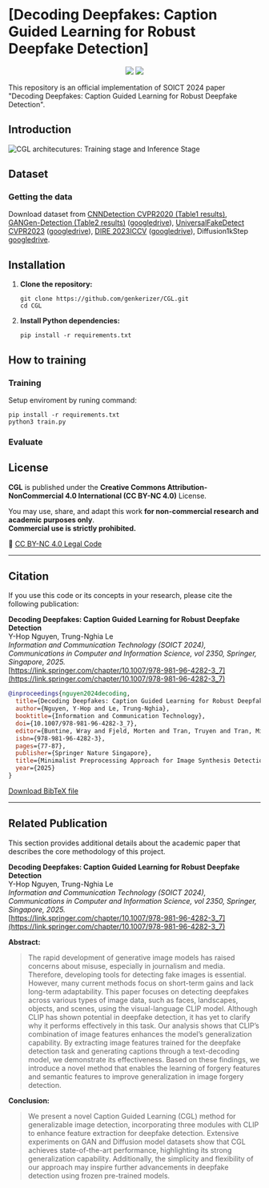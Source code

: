 # **[Decoding Deepfakes: Caption Guided Learning for Robust Deepfake Detection]**

<p align="center">
<img src="https://img.shields.io/aur/last-modified/google-chrome">
<img src="https://img.shields.io/badge/Author-Y--Hop.Nguyen-red"> 
</p>

This repository is an official implementation of SOICT 2024 paper "Decoding Deepfakes: Caption Guided Learning for Robust Deepfake Detection".


## Introduction

![CGL architecutures: Training stage and Inference Stage ](assets/overall_architecture.svg)

## Dataset

### Getting the data

Download dataset from [CNNDetection CVPR2020 (Table1 results)](https://github.com/peterwang512/CNNDetection), [GANGen-Detection (Table2 results)](https://github.com/chuangchuangtan/GANGen-Detection) ([googledrive](https://drive.google.com/drive/folders/11E0Knf9J1qlv2UuTnJSOFUjIIi90czSj?usp=sharing)), [UniversalFakeDetect CVPR2023](https://github.com/Yuheng-Li/UniversalFakeDetect) ([googledrive](https://drive.google.com/drive/folders/1nkCXClC7kFM01_fqmLrVNtnOYEFPtWO-?usp=drive_link)), [DIRE 2023ICCV](https://github.com/ZhendongWang6/DIRE) ([googledrive](https://drive.google.com/drive/folders/1jZE4hg6SxRvKaPYO_yyMeJN_DOcqGMEf?usp=sharing)), Diffusion1kStep [googledrive](https://drive.google.com/drive/folders/14f0vApTLiukiPvIHukHDzLujrvJpDpRq?usp=sharing).

## Installation

1. **Clone the repository:**
   ```
   git clone https://github.com/genkerizer/CGL.git
   cd CGL
   ```

2. **Install Python dependencies:**
   ```
   pip install -r requirements.txt
   ```

## How to training

### Training

Setup enviroment by runing command: 
```
pip install -r requirements.txt
python3 train.py
```
### Evaluate

## License

**CGL** is published under the **Creative Commons Attribution-NonCommercial 4.0 International (CC BY-NC 4.0)** License.

You may use, share, and adapt this work **for non-commercial research and academic purposes only**.  
**Commercial use is strictly prohibited.**

🔗 [CC BY-NC 4.0 Legal Code](https://creativecommons.org/licenses/by-nc/4.0/)

---

## Citation
If you use this code or its concepts in your research, please cite the following publication:

**Decoding Deepfakes: Caption Guided Learning for Robust Deepfake Detection**  
Y-Hop Nguyen, Trung-Nghia Le  
*Information and Communication Technology (SOICT 2024), Communications in Computer and Information Science, vol 2350, Springer, Singapore, 2025.*  
[https://link.springer.com/chapter/10.1007/978-981-96-4282-3_7](https://link.springer.com/chapter/10.1007/978-981-96-4282-3_7)

```bibtex
@inproceedings{nguyen2024decoding,
  title={Decoding Deepfakes: Caption Guided Learning for Robust Deepfake Detection},
  author={Nguyen, Y-Hop and Le, Trung-Nghia},
  booktitle={Information and Communication Technology},
  doi={10.1007/978-981-96-4282-3_7},
  editor={Buntine, Wray and Fjeld, Morten and Tran, Truyen and Tran, Minh-Triet and Huynh Thi Thanh, Binh and Miyoshi, Takumi},
  isbn={978-981-96-4282-3},
  pages={77-87},
  publisher={Springer Nature Singapore},
  title={Minimalist Preprocessing Approach for Image Synthesis Detection},
  year={2025}
}
```


[Download BibTeX file](https://citation-needed.springer.com/v2/references/10.1007/978-981-96-4282-3_7?format=bibtex&flavour=citation)

---

## Related Publication

This section provides additional details about the academic paper that describes the core methodology of this project.

**Decoding Deepfakes: Caption Guided Learning for Robust Deepfake Detection**  
Y-Hop Nguyen, Trung-Nghia Le  
*Information and Communication Technology (SOICT 2024), Communications in Computer and Information Science, vol 2350, Springer, Singapore, 2025.*  
[https://link.springer.com/chapter/10.1007/978-981-96-4282-3_7](https://link.springer.com/chapter/10.1007/978-981-96-4282-3_7)

**Abstract:**
> The rapid development of generative image models has raised concerns about misuse, especially in journalism and media. Therefore, developing tools for detecting fake images is essential. However, many current methods focus on short-term gains and lack long-term adaptability. This paper focuses on detecting deepfakes across various types of image data, such as faces, landscapes, objects, and scenes, using the visual-language CLIP model. Although CLIP has shown potential in deepfake detection, it has yet to clarify why it performs effectively in this task. Our analysis shows that CLIP’s combination of image features enhances the model’s generalization capability. By extracting image features trained for the deepfake detection task and generating captions through a text-decoding model, we demonstrate its effectiveness. Based on these findings, we introduce a novel method that enables the learning of forgery features and semantic features to improve generalization in
image forgery detection.

**Conclusion:**
> We present a novel Caption Guided Learning (CGL) method for generalizable image detection, incorporating three modules with CLIP to enhance feature extraction for deepfake detection. Extensive experiments on GAN and Diffusion model datasets show that CGL achieves state-of-the-art performance, highlighting its strong generalization capability. Additionally, the simplicity and flexibility of our approach may inspire further advancements in deepfake detection using frozen pre-trained models.


